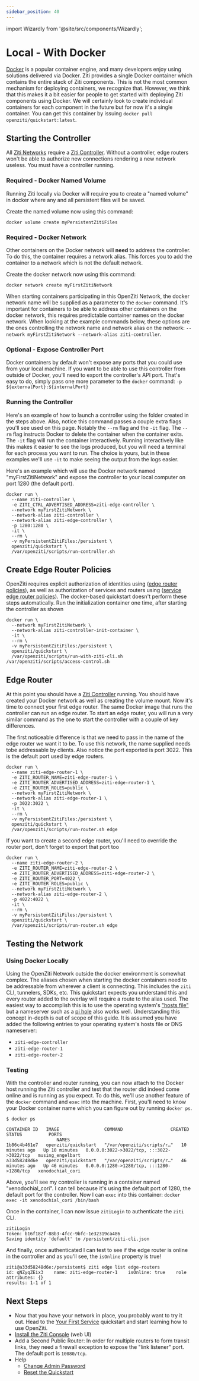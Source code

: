 ```yaml
---
sidebar_position: 40
---
```

import Wizardly from '@site/src/components/Wizardly';

# Local - With Docker

[Docker](https://www.docker.com) is a popular container engine, and many developers enjoy using solutions delivered via
Docker. Ziti provides a single Docker container which contains the entire stack of Ziti components. This is not the most
common mechanism for deploying containers, we recognize that. However, we think that this makes it a bit easier for
people to get started with deploying Ziti components using Docker. We will certainly look to create individual
containers for each component in the future but for now it's a single container. You can get this container by issuing
`docker pull openziti/quickstart:latest`.

## Starting the Controller

All [Ziti Networks](/learn/introduction/index.mdx) require
a [Ziti Controller](/reference/deployments/01-controller.md). Without a controller, edge routers won't be able to authorize new
connections rendering a new network useless. You must have a controller running.

### Required - Docker Named Volume

Running Ziti locally via Docker will require you to create a "named volume" in docker where any and all persistent files
will be saved.

Create the named volume now using this command:
```text
docker volume create myPersistentZitiFiles
```

### Required - Docker Network

Other containers on the Docker network will **need** to address the controller. To do this, the container requires
a network alias. This forces you to add the container to a network which is not the default network. 

Create the docker network now using this command:
```text
docker network create myFirstZitiNetwork
```

When starting containers participating in this OpenZiti Network, the docker network name will be supplied as a parameter
to the `docker` command. It's important for containers to be able to address other containers on the docker network,
this requires predictable container names on the docker network. When looking at the example commands below, these
options are the ones controlling the network name and network alias on the network:
`--network myFirstZitiNetwork --network-alias ziti-controller`.

### Optional - Expose Controller Port

Docker containers by default won't expose any ports that you could use from your local machine. If you want to be able
to use this controller from outside of Docker, you'll need to export the controller's API port. That's easy to do, 
simply pass one more parameter to the `docker` command: `-p ${externalPort}:${internalPort}`

### Running the Controller

Here's an example of how to launch a controller using the folder created in the steps above. Also, notice this command
passes a couple extra flags you'll see used on this page. Notably
the `--rm` flag and the `-it` flag. The `--rm` flag instructs Docker to delete the container when the container exits.
The `-it` flag will run the container interactively. Running interactively like this makes it easier to see the logs
produced, but you will need a terminal for each process you want to run. The choice is yours, but in these examples 
we'll use `-it` to make seeing the output from the logs easier.

Here's an example which will use the Docker network named "myFirstZitiNetwork" and expose the controller to your local
computer on port 1280 (the default port).

```text
docker run \
  --name ziti-controller \
  -e ZITI_CTRL_ADVERTISED_ADDRESS=ziti-edge-controller \
  --network myFirstZitiNetwork \
  --network-alias ziti-controller \
  --network-alias ziti-edge-controller \
  -p 1280:1280 \
  -it \
  --rm \
  -v myPersistentZitiFiles:/persistent \
  openziti/quickstart \
  /var/openziti/scripts/run-controller.sh
```

## Create Edge Router Policies
OpenZiti requires explicit authorization of identities using ([edge router policies](/reference/glossary.md#edge-router-policy)), 
as well as authorization of services and routers using ([service edge router policies](/reference/glossary.md#service-edge-router-policy)). 
The docker-based quickstart doesn't perform these steps automatically. Run the initialization container one time, after 
starting the controller as shown

```textell
docker run \
  --network myFirstZitiNetwork \
  --network-alias ziti-controller-init-container \
  -it \
  --rm \
  -v myPersistentZitiFiles:/persistent \
  openziti/quickstart \
  /var/openziti/scripts/run-with-ziti-cli.sh  /var/openziti/scripts/access-control.sh
```

## Edge Router

At this point you should have a [Ziti Controller](/reference/deployments/01-controller.md) running. You should have created your
Docker network as well as creating the volume mount. Now it's time to connect your first edge router. The same Docker
image that runs the controller can run an edge router. To start an edge router, you will run a very similar command as
the one to start the controller with a couple of key differences.

The first noticeable difference is that we need to pass in the name of the edge router we want it to be. To use this
network, the name supplied needs tobe addressable by clients.  Also notice the port exported is port 3022. This is the
default port used by edge routers. 

```text
docker run \
  --name ziti-edge-router-1 \
  -e ZITI_ROUTER_NAME=ziti-edge-router-1 \
  -e ZITI_ROUTER_ADVERTISED_ADDRESS=ziti-edge-router-1 \
  -e ZITI_ROUTER_ROLES=public \
  --network myFirstZitiNetwork \
  --network-alias ziti-edge-router-1 \
  -p 3022:3022 \
  -it \
  --rm \
  -v myPersistentZitiFiles:/persistent \
  openziti/quickstart \
  /var/openziti/scripts/run-router.sh edge
```

If you want to create a second edge router, you'll need to override the router port, don't forget to export that port too

```text
docker run \
  --name ziti-edge-router-2 \
  -e ZITI_ROUTER_NAME=ziti-edge-router-2 \
  -e ZITI_ROUTER_ADVERTISED_ADDRESS=ziti-edge-router-2 \
  -e ZITI_ROUTER_PORT=4022 \
  -e ZITI_ROUTER_ROLES=public \
  --network myFirstZitiNetwork \
  --network-alias ziti-edge-router-2 \
  -p 4022:4022 \
  -it \
  --rm \
  -v myPersistentZitiFiles:/persistent \
  openziti/quickstart \
  /var/openziti/scripts/run-router.sh edge
```

## Testing the Network

### Using Docker Locally

Using the OpenZiti Network outside the docker environment is somewhat complex. The aliases chosen when starting the docker
containers need to be addressable from wherever a client is connecting. This includes the `ziti` CLI, tunnelers, SDKs,
etc. This quickstart expects you understand this and every router added to the overlay will require a route to the alias
used. The easiest way to accomplish this is to use the operating system's ["hosts file"](https://en.wikipedia.org/wiki/Hosts_(file))
but a nameserver such as a [pi hole](https://pi-hole.net/) also works well. Understanding this concept in-depth is out
of scope of this guide. It is assumed you have added the following entries to your operating
system's hosts file or DNS nameserver:
* `ziti-edge-controller`
* `ziti-edge-router-1`
* `ziti-edge-router-2`

### Testing

With the controller and router running, you can now attach to the Docker host running the Ziti controller and test that
the router did indeed come online and is running as you expect. To do this, we'll use another feature of the `docker`
command and `exec` into the machine. First, you'll need to know your Docker container name which you can figure out by
running `docker ps`.

```text
$ docker ps

CONTAINER ID   IMAGE                 COMMAND                  CREATED          STATUS          PORTS
                   NAMES
1b86c4b461e7   openziti/quickstart   "/var/openziti/scripts/r…"   10 minutes ago   Up 10 minutes   0.0.0.0:3022->3022/tcp, :::3022->3022/tcp   musing_engelbart
a33d58248d6e   openziti/quickstart   "/var/openziti/scripts/r…"   46 minutes ago   Up 46 minutes   0.0.0.0:1280->1280/tcp, :::1280->1280/tcp   xenodochial_cori
```

Above, you'll see my controller is running in a container named "xenodochial_cori". I can tell because it's using the
default port of 1280, the default port for the controller. Now I can `exec` into this
container: `docker exec -it xenodochial_cori /bin/bash`

Once in the container, I can now issue `zitiLogin` to authenticate the `ziti` CLI.

```text
zitiLogin
Token: b16f182f-88b3-4fcc-9bfc-1e32319ca486
Saving identity 'default' to /persistent/ziti-cli.json
```

And finally, once authenticated I can test to see if the edge router is online in the controller and as you'll see, the
`isOnline` property is true!

```text
ziti@a33d58248d6e:/persistent$ ziti edge list edge-routers
id: qNZyqZEix3    name: ziti-edge-router-1    isOnline: true    role attributes: {}
results: 1-1 of 1
```

## Next Steps

- Now that you have your network in place, you probably want to try it out. Head to the
  [Your First Service](/learn/quickstarts/services/index.md) quickstart and start learning how to use OpenZiti.
- [Install the Ziti Console](/learn/quickstarts/zac/index.md#using-docker) (web UI)
- Add a Second Public Router: In order for multiple routers to form transit links, they need a firewall exception to expose the "link listener" port. The default port is `10080/tcp`.
- Help
  - [Change Admin Password](./help/change-admin-password.md)
  - [Reset the Quickstart](./help/reset-quickstart.md)

<Wizardly></Wizardly>